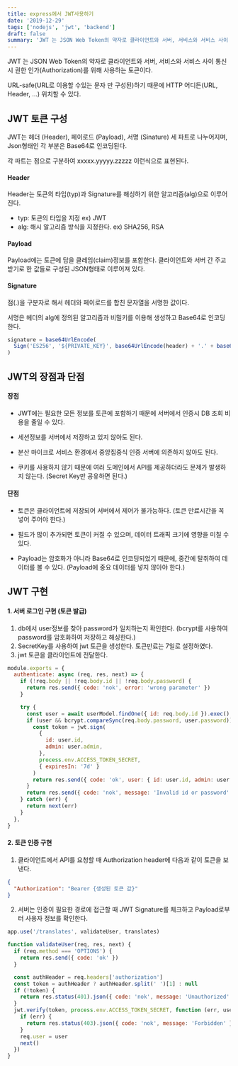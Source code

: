 ```yaml
---
title: express에서 JWT사용하기
date: '2019-12-29'
tags: ['nodejs', 'jwt', 'backend']
draft: false
summary: 'JWT 는 JSON Web Token의 약자로 클라이언트와 서버, 서비스와 서비스 사이 통신 시 권한 인가(Authorization)를 위해 사용하는 토큰이다.'
---
```


JWT 는 JSON Web Token의 약자로 클라이언트와 서버, 서비스와 서비스 사이 통신 시 권한 인가(Authorization)를 위해 사용하는 토큰이다.

URL-safe(URL로 이용할 수있는 문자 만 구성된)하기 때문에 HTTP 어디든(URL, Header, ...) 위치할 수 있다.

## JWT 토큰 구성

JWT는 헤더 (Header), 페이로드 (Payload), 서명 (Sinature) 세 파트로 나누어지며, Json형태인 각 부분은 Base64로 인코딩된다.

각 파트는 점으로 구분하여 xxxxx.yyyyy.zzzzz 이런식으로 표현된다.

#### Header

Header는 토큰의 타입(typ)과 Signature를 해싱하기 위한 알고리즘(alg)으로 이루어진다.

- typ: 토큰의 타입을 지정 ex) JWT
- alg: 해시 알고리즘 방식을 지정한다. ex) SHA256, RSA

#### Payload

Payload에는 토큰에 담을 클레임(claim)정보를 포함한다. 클라이언트와 서버 간 주고 받기로 한 값들로 구성된 JSON형태로 이루어져 있다.

#### Signature

점(.)을 구분자로 해서 헤더와 페이로드를 합친 문자열을 서명한 값이다.

서명은 헤더의 alg에 정의된 알고리즘과 비밀키를 이용해 생성하고 Base64로 인코딩한다.

```js
signature = base64UrlEncode(
  Sign('ES256', '${PRIVATE_KEY}', base64UrlEncode(header) + '.' + base64UrlEncode(payload))
)
```

## JWT의 장점과 단점

#### 장점

- JWT에는 필요한 모든 정보를 토큰에 포함하기 때문에 서버에서 인증시 DB 조회 비용을 줄일 수 있다.

- 세션정보를 서버에서 저장하고 있지 않아도 된다.

- 분산 마이크로 서비스 환경에서 중앙집중식 인증 서버에 의존하지 않아도 된다.

- 쿠키를 사용하지 않기 때문에 여러 도메인에서 API를 제공하더라도 문제가 발생하지 않는다. (Secret Key만 공유하면 된다.)

#### 단점

- 토큰은 클라이언트에 저장되어 서버에서 제어가 불가능하다. (토큰 만료시간을 꼭 넣어 주어야 한다.)

- 필드가 많이 추가되면 토큰이 커질 수 있으며, 데이터 트래픽 크기에 영향을 미칠 수 있다.

- Payload는 암호화가 아니라 Base64로 인코딩되었기 때문에, 중간에 탈취하여 데이터를 볼 수 있다. (Payload에 중요 데이터를 넣지 않아야 한다.)

## JWT 구현

#### 1. 서버 로그인 구현 (토큰 발급)

1. db에서 user정보를 찾아 password가 일치하는지 확인한다. (bcrypt를 사용하여 password를 암호화하여 저장하고 해싱한다.)
2. SecretKey를 사용하여 jwt 토큰을 생성한다. 토큰만료는 7일로 설정하였다.
3. jwt 토큰을 클라이언트에 전달한다.

```js
module.exports = {
  authenticate: async (req, res, next) => {
    if (!req.body || !req.body.id || !req.body.password) {
      return res.send({ code: 'nok', error: 'wrong parameter' })
    }

    try {
      const user = await userModel.findOne({ id: req.body.id }).exec()
      if (user && bcrypt.compareSync(req.body.password, user.password)) {
        const token = jwt.sign(
          {
            id: user.id,
            admin: user.admin,
          },
          process.env.ACCESS_TOKEN_SECRET,
          { expiresIn: '7d' }
        )
        return res.send({ code: 'ok', user: { id: user.id, admin: user.admin }, token: token })
      }
      return res.send({ code: 'nok', message: 'Invalid id or password' })
    } catch (err) {
      return next(err)
    }
  },
}
```

#### 2. 토큰 인증 구현

1. 클라이언트에서 API를 요청할 때 Authorization header에 다음과 같이 토큰을 보낸다.

```json
{
  "Authorization": "Bearer {생성된 토큰 값}"
}
```

2. 서버는 인증이 필요한 경로에 접근할 때 JWT Signature를 체크하고 Payload로부터 사용자 정보를 확인한다.

```js
app.use('/translates', validateUser, translates)

function validateUser(req, res, next) {
  if (req.method === 'OPTIONS') {
    return res.send({ code: 'ok' })
  }

  const authHeader = req.headers['authorization']
  const token = authHeader ? authHeader.split(' ')[1] : null
  if (!token) {
    return res.status(401).json({ code: 'nok', message: 'Unauthorized' })
  }
  jwt.verify(token, process.env.ACCESS_TOKEN_SECRET, function (err, user) {
    if (err) {
      return res.status(403).json({ code: 'nok', message: 'Forbidden' })
    }
    req.user = user
    next()
  })
}
```
